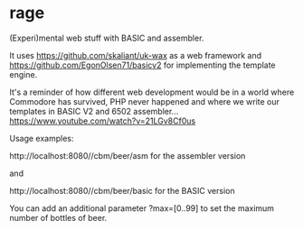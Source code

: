 # rage
(Experi)mental web stuff with BASIC and assembler. 

It uses https://github.com/skaliant/uk-wax as a web framework and https://github.com/EgonOlsen71/basicv2 for implementing the
template engine.

It's a reminder of how different web development would be in a world where Commodore has survived, PHP never happened and where we write
our templates in BASIC V2 and 6502 assembler... https://www.youtube.com/watch?v=21LGv8Cf0us


Usage examples:

http://localhost:8080/<your context path>/cbm/beer/asm for the assembler version 

and

http://localhost:8080/<your context path>/cbm/beer/basic for the BASIC version

You can add an additional parameter ?max=[0..99] to set the maximum number of bottles of beer.
